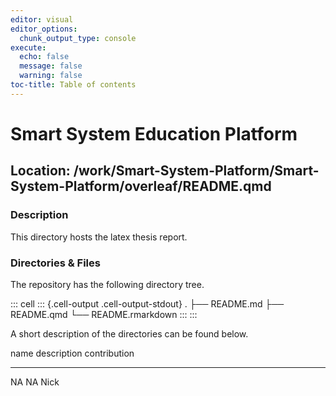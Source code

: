 ```yaml
---
editor: visual
editor_options:
  chunk_output_type: console
execute:
  echo: false
  message: false
  warning: false
toc-title: Table of contents
---
```


# Smart System Education Platform

## Location: /work/Smart-System-Platform/Smart-System-Platform/overleaf/README.qmd

### Description

This directory hosts the latex thesis report.

### Directories & Files

The repository has the following directory tree.

::: cell
::: {.cell-output .cell-output-stdout}
    .
    ├── README.md
    ├── README.qmd
    └── README.rmarkdown
:::
:::

A short description of the directories can be found below.

  name   description   contribution
  ------ ------------- --------------
  NA     NA            Nick
